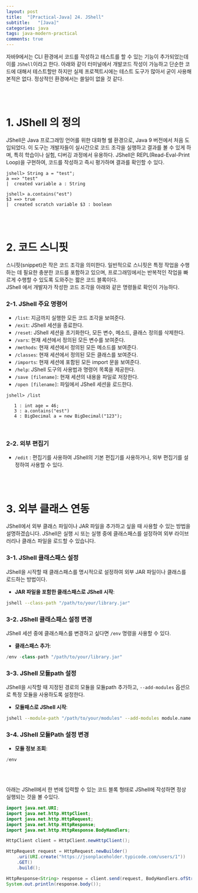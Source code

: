 ```yaml
---
layout: post
title:  "[Practical-Java] 24. JShell"
subtitle:   "[Java]"
categories: java
tags: java-modern-practical
comments: true
---
```


자바9에서는 CLI 환경에서 코드를 작성하고 테스트를 할 수 있는 기능이 추가되었는데 이를 `JShell`이라고 한다. 아래와 같이 터미널에서 개발코드 작성이 가능하고 단순한 코드에 대해서 테스트할만 하지만 실제 프로젝트시에는 테스트 도구가 많아서 굳이 사용해본적은 없다. 정상적인 환경에서는 쓸일이 없을 것 같다.

<br><br>


# 1. JShell 의 정의

JShell은 Java 프로그래밍 언어를 위한 대화형 쉘 환경으로, Java 9 버전에서 처음 도입되었다. 이 도구는 개발자들이 실시간으로 코드 조각을 실행하고 결과를 볼 수 있게 하며, 특히 학습이나 실험, 디버깅 과정에서 유용하다. JShell은 REPL(Read-Eval-Print Loop)을 구현하여, 코드를 작성하고 즉시 평가하며 결과를 확인할 수 있다.

```shell
jshell> String a = "test";
a ==> "test"
|  created variable a : String

jshell> a.contains("est")
$3 ==> true
|  created scratch variable $3 : boolean
```

<br><br>


# 2. 코드 스니핏

스니핏(snippet)은 작은 코드 조각을 의미한다. 일반적으로 스니핏은 특정 작업을 수행하는 데 필요한 충분한 코드를 포함하고 있으며, 프로그래밍에서는 반복적인 작업을 빠르게 수행할 수 있도록 도와주는 짧은 코드 블록이다.  
JShell 에서 개발자가 작성한 코드 조각을 아래와 같은 명령들로 확인이 가능하다.

### 2-1. JShell 주요 명령어

- `/list`: 지금까지 실행한 모든 코드 조각을 보여준다.
- `/exit`: JShell 세션을 종료한다.
- `/reset`: JShell 세션을 초기화한다, 모든 변수, 메소드, 클래스 정의를 삭제한다.
- `/vars`: 현재 세션에서 정의된 모든 변수를 보여준다.
- `/methods`: 현재 세션에서 정의된 모든 메소드를 보여준다.
- `/classes`: 현재 세션에서 정의된 모든 클래스를 보여준다.
- `/imports`: 현재 세션에 포함된 모든 import 문을 보여준다.
- `/help`: JShell 도구의 사용법과 명령어 목록을 제공한다.
- `/save [filename]`: 현재 세션의 내용을 파일로 저장한다.
- `/open [filename]`: 파일에서 JShell 세션을 로드한다.

```JShell
jshell> /list

   1 : int age = 46;
   3 : a.contains("est")
   4 : BigDecimal a = new BigDecimal("123");
```

<br>


### 2-2. 외부 편집기

- `/edit` : 편집기를 사용하여 JShell의 기본 편집기를 사용하거나, 외부 편집기를 설정하여 사용할 수 있다.

<br><br>


# 3. 외부 클래스 연동

JShell에서 외부 클래스 파일이나 JAR 파일을 추가하고 싶을 때 사용할 수 있는 방법을 설명하겠습니다. JShell은 실행 시 또는 실행 중에 클래스패스를 설정하여 외부 라이브러리나 클래스 파일을 로드할 수 있습니다.

### 3-1. JShell 클래스패스 설정

JShell을 시작할 때 클래스패스를 명시적으로 설정하여 외부 JAR 파일이나 클래스를 로드하는 방법이다.

- **JAR 파일을 포함한 클래스패스로 JShell 시작**:

```bash
jshell --class-path "/path/to/your/library.jar"
```


### 3-2. JShell 클래스패스 설정 변경

JShell 세션 중에 클래스패스를 변경하고 싶다면 `/env` 명령을 사용할 수 있다.

- **클래스패스 추가**:

```java
/env -class-path "/path/to/your/library.jar"
```


### 3-3. JShell 모듈path 설정

JShell을 시작할 때 지정된 경로의 모듈을 모듈path 추가하고, `--add-modules` 옵션으로 특정 모듈을 사용하도록 설정한다.

- **모듈패스로 JShell 시작**:

```bash
jshell --module-path "/path/to/your/modules" --add-modules module.name
```


### 3-4. JShell 모듈Path 설정 변경

- **모듈 정보 조회**:

```java
/env
```

<br><br>

아래는 JShell에서 한 번에 입력할 수 있는 코드 블록 형태로 JShell에 작성하면 정상 실행되는 것을 볼 수있다.

```java
import java.net.URI;
import java.net.http.HttpClient;
import java.net.http.HttpRequest;
import java.net.http.HttpResponse;
import java.net.http.HttpResponse.BodyHandlers;

HttpClient client = HttpClient.newHttpClient();

HttpRequest request = HttpRequest.newBuilder()
    .uri(URI.create("https://jsonplaceholder.typicode.com/users/1"))
    .GET()
    .build();

HttpResponse<String> response = client.send(request, BodyHandlers.ofString());
System.out.println(response.body());
```

<br><br>


